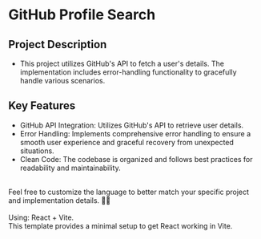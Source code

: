 # GitHub Profile Search

## Project Description
- This project utilizes GitHub's API to fetch a user's details. The implementation includes error-handling functionality to gracefully handle various scenarios.

## Key Features
- GitHub API Integration: Utilizes GitHub's API to retrieve user details.
- Error Handling: Implements comprehensive error handling to ensure a smooth user experience and graceful recovery from unexpected situations.
- Clean Code: The codebase is organized and follows best practices for readability and maintainability.
<br>
Feel free to customize the language to better match your specific project and implementation details. ✌🏽
</br>
<br>
Using: React + Vite. </br>
This template provides a minimal setup to get React working in Vite.
